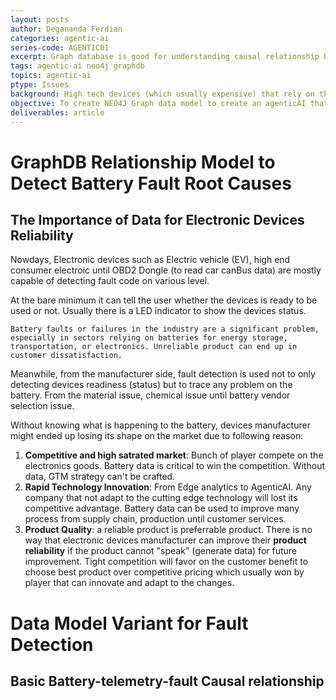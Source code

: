 ```yaml
---
layout: posts
author: Degananda Ferdian
categories: agentic-ai
series-code: AGENTIC01
excerpt: Graph database is good for understanding causal relationship between millions of object. Often referred as connected data where one node can connect to several nodes and creating an object "web".
tags: agentic-ai neo4j graphdb
topics: agentic-ai
ptype: Issues
background: High tech devices (which usually expensive) that rely on the use of battery is need an extra protection to ensure it work properly most of the time. Customer paid a lot of money to buy those high tech devices.
objective: To create NEO4J Graph data model to create an agenticAI that can detect and determine battery problem.
deliverables: article
---
```


# GraphDB Relationship Model to Detect Battery Fault Root Causes

## The Importance of Data for Electronic Devices Reliability

Nowdays, Electronic devices such as Electric vehicle (EV), high end consumer electroic until OBD2 Dongle (to read car canBus data) are mostly capable of detecting fault code on various level.

At the bare minimum it can tell the user whether the devices is ready to be used or not. Usually there is a LED indicator to show the devices status.

    Battery faults or failures in the industry are a significant problem, especially in sectors relying on batteries for energy storage, transportation, or electronics. Unreliable product can end up in customer dissatisfaction.

Meanwhile, from the manufacturer side, fault detection is used not to only detecting devices readiness (status) but to trace any problem on the battery. From the material issue, chemical issue until battery vendor selection issue.

Without knowing what is happening to the battery, devices manufacturer might ended up losing its shape on the market due to following reason:

1. **Competitive and high satrated market**: Bunch of player compete on the electronics goods. Battery data is critical to win the competition. Without data, GTM strategy can't be crafted.
2. **Rapid Technology Innovation**: From Edge analytics to AgenticAI. Any company that not adapt to the cutting edge technology will lost its competitive advantage. Battery data can be used to improve many process from supply chain, production until customer services.
3. **Product Quality**: a reliable product is preferrable product. There is no way that electronic devices manufacturer can improve their **product reliability** if the product cannot  "speak" (generate data) for future improvement. Tight competition will favor on the customer benefit to choose best product over competitive pricing which usually won by player that can innovate and adapt to the changes.

# Data Model Variant for Fault Detection



## Basic Battery-telemetry-fault Causal relationship

